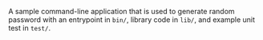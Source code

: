 A sample command-line application that is used to generate random password
 with an entrypoint in `bin/`,
  library code in `lib/`,
   and example unit test in `test/`.
